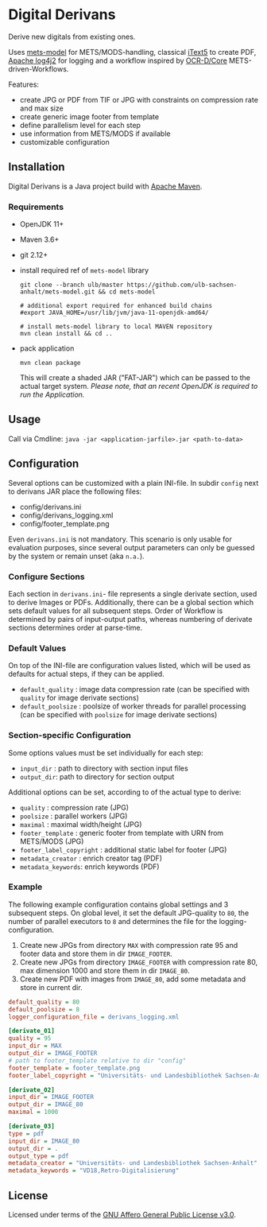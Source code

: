 # Digital Derivans

Derive new digitals from existing ones.

Uses [mets-model](https://github.com/MyCoRe-Org/mets-model) for METS/MODS-handling, classical [iText5](https://github.com/itext/itextpdf) to create PDF, [Apache log4j2](https://github.com/apache/logging-log4j2) for logging and a workflow inspired by [OCR-D/Core](https://github.com/OCR-D/core) METS-driven-Workflows.

Features:

* create JPG or PDF from TIF or JPG with constraints on compression rate and max size
* create generic image footer from template
* define parallelism level for each step
* use information from METS/MODS if available
* customizable configuration

## Installation

Digital Derivans is a Java project build with [Apache Maven](https://github.com/apache/maven).

### Requirements

* OpenJDK 11+
* Maven 3.6+
* git 2.12+

* install required ref of `mets-model` library

  ```shell
  git clone --branch ulb/master https://github.com/ulb-sachsen-anhalt/mets-model.git && cd mets-model
  
  # additional export required for enhanced build chains
  #export JAVA_HOME=/usr/lib/jvm/java-11-openjdk-amd64/

  # install mets-model library to local MAVEN repository
  mvn clean install && cd ..
  ```

* pack application

  ```shell
  mvn clean package
  ```

  This will create a shaded JAR ("FAT-JAR") which can be passed to the actual target system. _Please note, that an recent OpenJDK is required to run the Application._

## Usage

Call via Cmdline: `java -jar <application-jarfile>.jar <path-to-data>`

## Configuration

Several options can be customized with a plain INI-file.
In subdir `config` next to derivans JAR place the following files:

* config/derivans.ini
* config/derivans_logging.xml
* config/footer_template.png

Even `derivans.ini` is not mandatory. This scenario is only usable for evaluation purposes, since several output parameters can only be guessed by the system or remain unset (aka `n.a.`).

### Configure Sections

Each section in `derivans.ini`- file represents a single derivate section, used to derive Images or PDFs.
Additionally, there can be a global section which sets default values for all subsequent steps.
Order of Workflow is determined by pairs of input-output paths, whereas numbering of derivate sections determines order at parse-time.

### Default Values

On top of the INI-file are configuration values listed, which will be used as defaults for actual steps, if they can be applied.

* `default_quality`  : image data compression rate (can be specified with `quality` for image derivate sections)
* `default_poolsize` : poolsize of worker threads for parallel processing (can be specified with `poolsize` for image derivate sections)

### Section-specific Configuration

Some options values must be set individually for each step:

* `input_dir` : path to directory with section input files
* `output_dir`: path to directory for section output

Additional options can be set, according to of the actual type to derive:

* `quality` : compression rate (JPG)
* `poolsize` : parallel workers (JPG)
* `maximal` : maximal width/height (JPG)
* `footer_template` : generic footer from template with URN from METS/MODS (JPG)
* `footer_label_copyright` : additional static label for footer (JPG)
* `metadata_creator` : enrich creator tag (PDF)
* `metadata_keywords`: enrich keywords (PDF)

### Example

The following example configuration contains global settings and 3 subsequent steps.
On global level, it set the default JPG-quality to `80`, the number of parallel executors to `8` and determines the file for the logging-configuration.

1. Create new JPGs from directory `MAX` with compression rate 95 and footer data and store them in dir `IMAGE_FOOTER`.
2. Create new JPGs from directory `IMAGE_FOOTER` with compression rate 80, max dimension 1000 and store them in dir `IMAGE_80`.
3. Create new PDF with images from `IMAGE_80`, add some metadata and store in current dir.

```ini
default_quality = 80
default_poolsize = 8
logger_configuration_file = derivans_logging.xml

[derivate_01]
quality = 95
input_dir = MAX
output_dir = IMAGE_FOOTER
# path to footer_template relative to dir "config"
footer_template = footer_template.png
footer_label_copyright = "Universitäts- und Landesbibliothek Sachsen-Anhalt"

[derivate_02]
input_dir = IMAGE_FOOTER
output_dir = IMAGE_80
maximal = 1000

[derivate_03]
type = pdf
input_dir = IMAGE_80
output_dir = .
output_type = pdf
metadata_creator = "Universitäts- und Landesbibliothek Sachsen-Anhalt"
metadata_keywords = "VD18,Retro-Digitalisierung"
```

## License

Licensed under terms of the [GNU Affero General Public License v3.0](https://spdx.org/licenses/AGPL-3.0-or-later.html).
